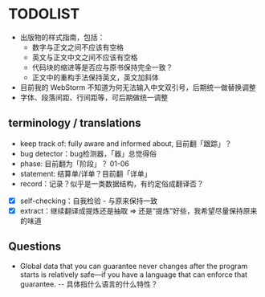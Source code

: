 # TODOLIST

* 出版物的样式指南，包括：
  * 数字与正文之间不应该有空格
  * 英文与正文中文之间不应该有空格
  * 代码块的缩进等是否应与原书保持完全一致？
  * 正文中的重构手法保持英文，英文加斜体
* 目前我的 WebStorm 不知道为何无法输入中文双引号，后期统一做替换调整
* 字体、段落间距、行间距等，可后期做统一调整

## terminology / translations 

* keep track of: fully aware and informed about, 目前翻「跟踪」？
* bug detector：bug检测器，「器」总觉得俗
* phase: 目前翻为「阶段」？ 01-06
* statement: 结算单/详单？目前翻「详单」
* record：记录？似乎是一类数据结构，有约定俗成翻译否？
* [x] self-checking：自我检验 - 与原来保持一致
* [x] extract：继续翻译成提炼还是抽取 => 还是“提炼”好些，我希望尽量保持原来的味道

## Questions

* Global data that you can guarantee never changes after the program starts is relatively safe—if you have a language that can enforce that guarantee. -- 具体指什么语言的什么特性？
